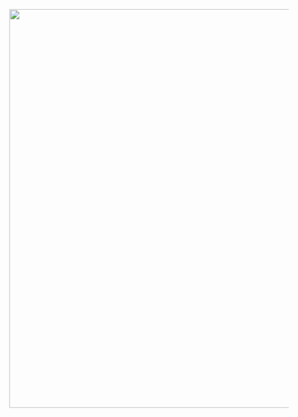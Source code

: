 <img src="https://github.com/Darkrulex/Rauf786/blob/main/Darkrulez787898.JPEG" width="1280" height="719" align="left">

